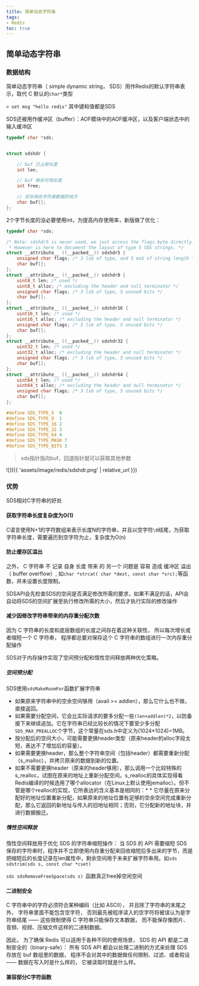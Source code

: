 ```yaml
---
title: 简单动态字符串
tags:
- Redis
toc: true
---
```


## 简单动态字符串

### 数据结构

简单动态字符串（ simple dynamic string， SDS）用作Redis的默认字符串表示，取代 C 默认的`char*`类型

`> set msg "hello redis"`
其中键和值都是SDS

SDS还被用作缓冲区（buffer）：AOF模块中的AOF缓冲区，以及客户端状态中的输入缓冲区

```c
typedef char *sds;


struct sdshdr {

    // buf 已占用长度
    int len;

    // buf 剩余可用长度
    int free;

    // 实际保存字符串数据的地方
    char buf[];
};
```


2个字节长度的没必要使用int，为提高内存使用率，新版做了优化：
```c
typedef char *sds;

/* Note: sdshdr5 is never used, we just access the flags byte directly.
 * However is here to document the layout of type 5 SDS strings. */
struct __attribute__ ((__packed__)) sdshdr5 {
    unsigned char flags; /* 3 lsb of type, and 5 msb of string length */
    char buf[];
};
struct __attribute__ ((__packed__)) sdshdr8 {
    uint8_t len; /* used */
    uint8_t alloc; /* excluding the header and null terminator */
    unsigned char flags; /* 3 lsb of type, 5 unused bits */
    char buf[];
};
struct __attribute__ ((__packed__)) sdshdr16 {
    uint16_t len; /* used */
    uint16_t alloc; /* excluding the header and null terminator */
    unsigned char flags; /* 3 lsb of type, 5 unused bits */
    char buf[];
};
struct __attribute__ ((__packed__)) sdshdr32 {
    uint32_t len; /* used */
    uint32_t alloc; /* excluding the header and null terminator */
    unsigned char flags; /* 3 lsb of type, 5 unused bits */
    char buf[];
};
struct __attribute__ ((__packed__)) sdshdr64 {
    uint64_t len; /* used */
    uint64_t alloc; /* excluding the header and null terminator */
    unsigned char flags; /* 3 lsb of type, 5 unused bits */
    char buf[];
};

#define SDS_TYPE_5  0
#define SDS_TYPE_8  1
#define SDS_TYPE_16 2
#define SDS_TYPE_32 3
#define SDS_TYPE_64 4
#define SDS_TYPE_MASK 7
#define SDS_TYPE_BITS 3
```

> sds指针指向buf，回退指针就可以获取其他参数


![]({{ 'assets/image/redis/sdshdr.png' | relative_url }})

### 优势
SDS相对C字符串的好处

#### 获取字符串长度复杂度为O(1)
C语言使用N+1的字符数组来表示长度N的字符串，并且以空字符`\0`结尾，为获取字符串长度，需要遍历到空字符为止，复杂度为O(n)

#### 防止缓存区溢出
之外， C 字符串 不 记录 自身 长度 带来 的 另一个 问题是 容易 造成 缓冲区 溢出（ buffer overflow）, 如`char *strcat( char *dest, const char *src);`等函数，并未设置长度限制。

SDSAPI会先检查SDS的空间是否满足修改所需的要求，如果不满足的话，API会自动将SDS的空间扩展至执行修改所需的大小，然后才执行实际的修改操作

#### 减少因修改字符串带来的内存重分配次数
因为 C 字符串的长度和底层数组的长度之间存在着这种关联性， 所以每次增长或者缩短一个 C 字符串， 程序都总要对保存这个 C 字符串的数组进行一次内存重分配操作

SDS对于内存操作实现了空间预分配和惰性空间释放两种优化策略。

##### 空间预分配

SDS使用`sdsMakeRoomFor`函数扩展字符串

* 如果原来字符串中的空余空间够用（avail >= addlen），那么它什么也不做，直接返回。
* 如果需要分配空间，它会比实际请求的要多分配一些`(len+addlen)*2`，以防备接下来继续追加。它在字符串已经比较长的情况下要至少多分配`SDS_MAX_PREALLOC`个字节，这个常量在sds.h中定义为(1024*1024)=1MB。
* 按分配后的空间大小，可能需要更换header类型（原来header的alloc字段太短，表达不了增加后的容量）。
* 如果需要更换header，那么整个字符串空间（包括header）都需要重新分配（s_malloc），并拷贝原来的数据到新的位置。
* 如果不需要更换header（原来的header够用），那么调用一个比较特殊的s_realloc，试图在原来的地址上重新分配空间。s_realloc的具体实现得看Redis编译的时候选用了哪个allocator（在Linux上默认使用jemalloc）。但不管是哪个realloc的实现，它所表达的含义基本是相同的：* * 它尽量在原来分配好的地址位置重新分配，如果原来的地址位置有足够的空余空间完成重新分配，那么它返回的新地址与传入的旧地址相同；否则，它分配新的地址块，并进行数据搬迁。

##### 惰性空间释放
惰性空间释放用于优化 SDS 的字符串缩短操作： 当 SDS 的 API 需要缩短 SDS 保存的字符串时，程序并不立即使用内存重分配来回收缩短后多出来的字节，而是把缩短后的长度记录在len属性中，剩余空间用于未来扩展字符串用。如`sds sdstrim(sds s, const char *cset)`

`sds sdsRemoveFreeSpace(sds s) `函数真正free掉空闲空间

#### 二进制安全

C 字符串中的字符必须符合某种编码（比如 ASCII）， 并且除了字符串的末尾之外， 字符串里面不能包含空字符， 否则最先被程序读入的空字符将被误认为是字符串结尾 —— 这些限制使得 C 字符串只能保存文本数据， 而不能保存像图片、音频、视频、压缩文件这样的二进制数据。

因此， 为了确保 Redis 可以适用于各种不同的使用场景， SDS 的 API 都是二进制安全的（binary-safe）： 所有 SDS API 都会以处理二进制的方式来处理 SDS 存放在 buf 数组里的数据， 程序不会对其中的数据做任何限制、过滤、或者假设 —— 数据在写入时是什么样的， 它被读取时就是什么样。

#### 兼容部分C字符函数
